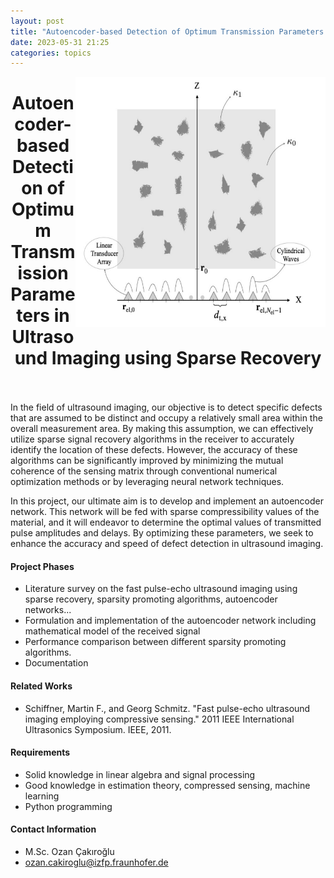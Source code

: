 ```yaml
---
layout: post
title: "Autoencoder-based Detection of Optimum Transmission Parameters in Ultrasound Imaging using Sparse Recovery"
date: 2023-05-31 21:25
categories: topics
---
```


<img src="/assets/images/measurement_area.png" alt= “” width="400" height="400" style="float: right;"> 

<h1 style="text-align: center;">Autoencoder-based Detection of Optimum Transmission Parameters in Ultrasound Imaging using Sparse Recovery</h1>

<br/><br/>
In the field of ultrasound imaging, our objective is to detect specific defects that are assumed to be distinct and occupy a relatively small area within the overall measurement area. By making this assumption, we can effectively utilize sparse signal recovery algorithms in the receiver to accurately identify the location of these defects. However, the accuracy of these algorithms can be significantly improved by minimizing the mutual coherence of the sensing matrix through conventional numerical optimization methods or by leveraging neural network techniques.

In this project, our ultimate aim is to develop and implement an autoencoder network. This network will be fed with sparse compressibility values of the material, and it will endeavor to determine the optimal values of transmitted pulse amplitudes and delays. By optimizing these parameters, we seek to enhance the accuracy and speed of defect detection in ultrasound imaging.

#### Project Phases
* Literature survey on the fast pulse-echo ultrasound imaging using sparse recovery, sparsity promoting algorithms, autoencoder networks...
* Formulation and implementation of the autoencoder network including mathematical model of the received signal
* Performance comparison between different sparsity promoting algorithms.
* Documentation

#### Related Works
* Schiffner, Martin F., and Georg Schmitz. "Fast pulse-echo ultrasound imaging employing compressive sensing." 2011 IEEE International Ultrasonics Symposium. IEEE, 2011.

#### Requirements
* Solid knowledge in linear algebra and signal processing
* Good knowledge in estimation theory, compressed sensing, machine learning
* Python programming

#### Contact Information
- M.Sc. Ozan Çakıroğlu
- ozan.cakiroglu@izfp.fraunhofer.de
